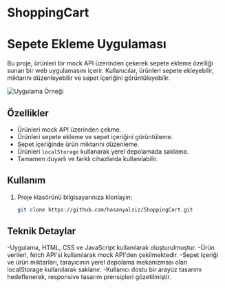 # ShoppingCart
# Sepete Ekleme Uygulaması

Bu proje, ürünleri bir mock API üzerinden çekerek sepete ekleme özelliği sunan bir web uygulamasını içerir. Kullanıcılar, ürünleri sepete ekleyebilir, miktarını düzenleyebilir ve sepet içeriğini görüntüleyebilir.

![Uygulama Örneği](shopping.gif)

## Özellikler

- Ürünleri mock API üzerinden çekme.
- Ürünleri sepete ekleme ve sepet içeriğini görüntüleme.
- Sepet içeriğinde ürün miktarını düzenleme.
- Ürünleri `localStorage` kullanarak yerel depolamada saklama.
- Tamamen duyarlı ve farklı cihazlarda kullanılabilir.

## Kullanım

1. Proje klasörünü bilgisayarınıza klonlayın:

   ```bash
   git clone https://github.com/hasanyalsiz/ShoppingCart.git


## Teknik Detaylar
-Uygulama, HTML, CSS ve JavaScript kullanılarak oluşturulmuştur.
-Ürün verileri, fetch API'si kullanılarak mock API'den çekilmektedir.
-Sepet içeriği ve ürün miktarları, tarayıcının yerel depolama mekanizması olan localStorage kullanılarak saklanır.
-Kullanıcı dostu bir arayüz tasarımı hedeflenerek, responsive tasarım prensipleri gözetilmiştir.
